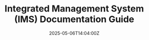 ---
title: Integrated Management System (IMS) Documentation Guide
linkTitle: Integrated Management System (IMS) Documentation Guide
date: '2025-05-06T14:04:00Z'
weight: 1
description: Green Orbit Digital's Integrated Management System (IMS) in Notion enhances
  efficiency, compliance, and risk management through a cohesive framework that integrates
  quality, sustainability, and information security, fostering collaboration and continuous
  improvement across all business functions.
draft: false
ref: integrated-management-system-ims-documentation-guide
---